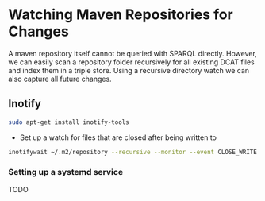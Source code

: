 # Watching Maven Repositories for Changes

A maven repository itself cannot be queried with SPARQL directly. However, we can easily scan a repository folder recursively
for all existing DCAT files and index them in a triple store.
Using a recursive directory watch we can also capture all future changes.

## Inotify

```bash
sudo apt-get install inotify-tools
```

* Set up a watch for files that are closed after being written to
```bash
inotifywait ~/.m2/repository --recursive --monitor --event CLOSE_WRITE
```


### Setting up a systemd service
TODO

